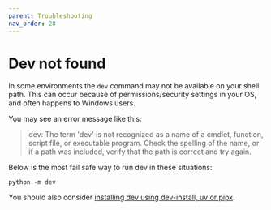 ```yaml
---
parent: Troubleshooting
nav_order: 28
---
```


# Dev not found

In some environments the `dev` command may not be available
on your shell path.
This can occur because of permissions/security settings in your OS,
and often happens to Windows users.

You may see an error message like this:

> dev: The term 'dev' is not recognized as a name of a cmdlet, function, script file, or executable program. Check the spelling of the name, or if a path was included, verify that the path is correct and try again.

Below is the most fail safe way to run dev in these situations:

```
python -m dev
```

You should also consider 
[installing dev using dev-install, uv or pipx](/docs/install.html).
